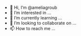 - 👋 Hi, I’m @ameliagroub
- 👀 I’m interested in ...
- 🌱 I’m currently learning ...
- 💞️ I’m looking to collaborate on ...
- 📫 How to reach me ...

<!---
ameliagroub/ameliagroub is a ✨ special ✨ repository because its `README.md` (this file) appears on your GitHub profile.
You can click the Preview link to take a look at your changes.
--->
